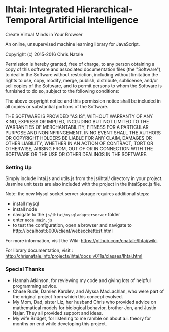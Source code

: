 # Ihtai: Integrated Hierarchical-Temporal Artificial Intelligence

Create Virtual Minds in Your Browser

An online, unsupervised machine learning library for JavaScript.

Copyright (c) 2015-2016 Chris Natale

Permission is hereby granted, free of charge, to any person obtaining a copy
of this software and associated documentation files (the "Software"), to deal
in the Software without restriction, including without limitation the rights
to use, copy, modify, merge, publish, distribute, sublicense, and/or sell
copies of the Software, and to permit persons to whom the Software is
furnished to do so, subject to the following conditions:

The above copyright notice and this permission notice shall be included in
all copies or substantial portions of the Software.

THE SOFTWARE IS PROVIDED "AS IS", WITHOUT WARRANTY OF ANY KIND, EXPRESS OR
IMPLIED, INCLUDING BUT NOT LIMITED TO THE WARRANTIES OF MERCHANTABILITY,
FITNESS FOR A PARTICULAR PURPOSE AND NONINFRINGEMENT. IN NO EVENT SHALL THE
AUTHORS OR COPYRIGHT HOLDERS BE LIABLE FOR ANY CLAIM, DAMAGES OR OTHER
LIABILITY, WHETHER IN AN ACTION OF CONTRACT, TORT OR OTHERWISE, ARISING FROM,
OUT OF OR IN CONNECTION WITH THE SOFTWARE OR THE USE OR OTHER DEALINGS IN
THE SOFTWARE.

### Setting Up ###

Simply include ihtai.js and utils.js from the js/ihtai/ directory in your project. Jasmine unit tests are also included with the project in the ihtaiSpec.js file.

Note: the new Mysql socket server storage requires additional steps:
- install mysql
- install node
- navigate to the `js/ihtai/mysqladapterserver` folder
- enter `node main.js`
- to test the configuration, open a browser and navigate to http://localhost:8000/client/websockettest.html

For more information, visit the Wiki: https://github.com/cnatale/Ihtai/wiki.

For library documentation, visit : http://chrisnatale.info/projects/ihtai/docs_v011a/classes/Ihtai.html

### Special Thanks ###

* Hannah Atkinson, for reviewing my code and giving lots of helpful programming advice.
* Chase Rude, Damien Karolev, and Alyssa MacLachlan, who were part of the original project from which this concept evolved.
* My Mom, Dad, sister Liz, her husband Chris who provided advice on mathematical models for biological behavior, brother Jon, and Justin Najar. They all provided support and ideas.
* My wife Bridget, for listening to me ramble on about a.i. theory for months on end while developing this project.
